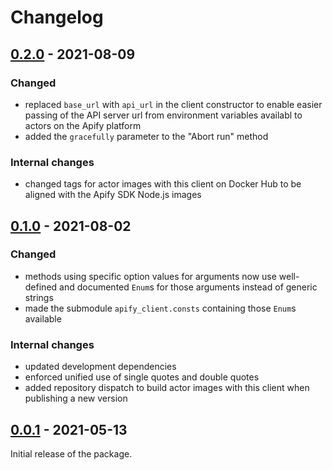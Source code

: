 Changelog
=========

[0.2.0](../../releases/tag/v0.2.0) - 2021-08-09
-----------------------------------------------

### Changed

- replaced `base_url` with `api_url` in the client constructor
  to enable easier passing of the API server url from environment variables availabl to actors on the Apify platform
- added the `gracefully` parameter to the "Abort run" method

### Internal changes

- changed tags for actor images with this client on Docker Hub to be aligned with the Apify SDK Node.js images

[0.1.0](../../releases/tag/v0.1.0) - 2021-08-02
-----------------------------------------------

### Changed

- methods using specific option values for arguments now use well-defined and documented `Enum`s for those arguments instead of generic strings
- made the submodule `apify_client.consts` containing those `Enum`s available

### Internal changes

- updated development dependencies
- enforced unified use of single quotes and double quotes
- added repository dispatch to build actor images with this client when publishing a new version

[0.0.1](../../releases/tag/v0.0.1) - 2021-05-13
-----------------------------------------------

Initial release of the package.
